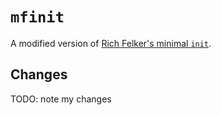 # `mfinit`

A modified version of [Rich Felker's minimal `init`](https://ewontfix.com/14/).

## Changes

TODO: note my changes
